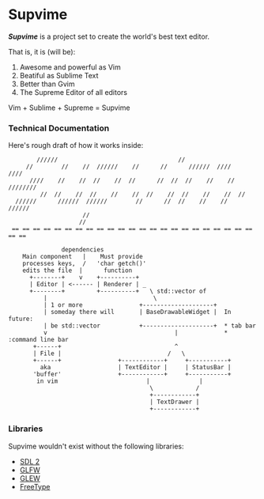 # Supvime

***Supvime*** is a project set to create the world's best text editor.

That is, it is (will be):

1. Awesome and powerful as Vim
2. Beatiful as Sublime Text
3. Better than Gvim
4. The Supreme Editor of all editors

Vim + Sublime + Supreme = Supvime

### Technical Documentation

Here's rough draft of how it works inside:

```
        //////                                  //
     //        //    //  //////    //      //      //////  ////      ////
      ////    //    //  //    //  //      //  //  //    //    //  ////////
         //  //    //  //    //    //  //    //  //    //    //  //
  //////      //////  //////        //      //  //    //    //    //////
                     //
                    //
 == == == == == == == == == == == == == == == == == == == == == == == == ==

               dependencies
    Main component   |    Must provide
    processes keys,  /   'char getch()'
    edits the file  |      function
      +--------+    v    +----------+
      | Editor | <------ | Renderer | _
      +--------+         +----------+   \ std::vector of
          |                              \
          | 1 or more                +--------------------+
          | someday there will       | BaseDrawableWidget |  In future:
          | be std::vector           +--------------------+  * tab bar
          v                                    |             * :command line bar
       +------+                                ^
       | File |                              /   \
       +------+                +------------+     +-----------+
         aka                   | TextEditor |     | StatusBar |
       'buffer'                +------------+     +-----------+
        in vim                         |              |
                                        \            /
                                        +------------+
                                        | TextDrawer |
                                        +------------+

```

### Libraries

Supvime wouldn't exist without the following libraries:

* [SDL 2](http://libsdl.org/)
* [GLFW](http://www.glfw.org/)
* [GLEW](http://glew.sourceforge.net/)
* [FreeType](http://www.freetype.org/)


